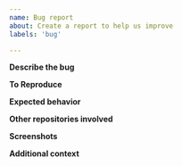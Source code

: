 ```yaml
---
name: Bug report
about: Create a report to help us improve
labels: 'bug'

---
```


**Describe the bug**
<!-- A clear and concise description of what the bug is.-->



**To Reproduce**
<!--Steps to reproduce the behavior:-->
<!--1. Go to '...'-->
<!--2. Click on '....'-->
<!--3. Scroll down to '....'-->
<!--4. See error-->

**Expected behavior**
<!--  A clear and concise description of what you expected to happen.-->



**Other repositories involved**
<!--  List any other repositories that are connected to this issue.-->



**Screenshots**
<!--  If applicable, add screenshots to help explain your problem.-->



**Additional context**
<!--  Add any other context about the problem here.-->
